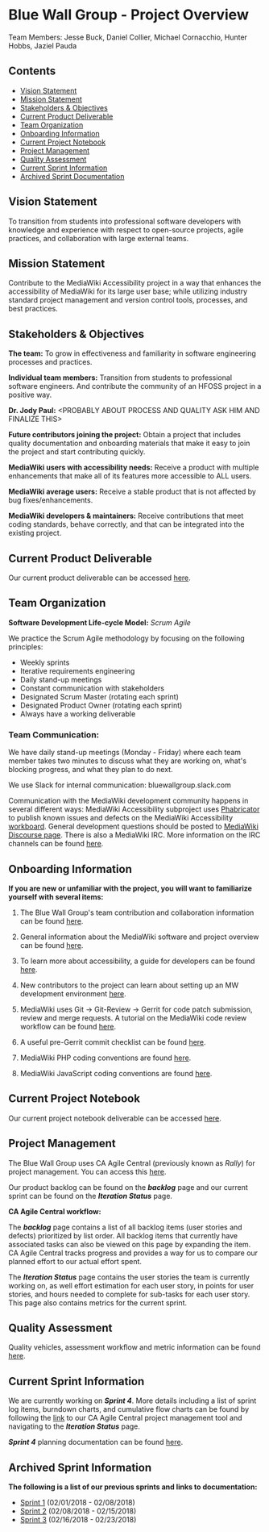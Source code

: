 # **Blue Wall Group - Project Overview** 
Team Members: Jesse Buck, Daniel Collier, Michael Cornacchio, Hunter Hobbs, Jaziel Pauda

## **Contents**  
* [Vision Statement](#vision-statement)
* [Mission Statement](#mission-statement)
* [Stakeholders & Objectives](#stakeholders--objectives)
* [Current Product Deliverable](#current-product-deliverable)
* [Team Organization](#team-organization)
* [Onboarding Information](#onboarding-information)
* [Current Project Notebook](#current-project-notebook)
* [Project Management](#project-management)
* [Quality Assessment](#quality-assessment)
* [Current Sprint Information](#current-sprint-information)
* [Archived Sprint Documentation](#archived-sprint-information)

## **Vision Statement**  
To transition from students into professional software developers with knowledge and experience with respect to open-source projects, agile practices, and collaboration with large external teams. 

## **Mission Statement**
Contribute to the MediaWiki Accessibility project in a way that enhances the accessibility of MediaWiki for its large user base; while utilizing industry standard project management and version control tools, processes, and best practices.

## **Stakeholders & Objectives**
**The team:** To grow in effectiveness and familiarity in software engineering processes and practices.  

**Individual team members:**  Transition from students to professional software engineers. And contribute the community of an HFOSS project in a positive way.  
  
**Dr. Jody Paul:** \<PROBABLY ABOUT PROCESS AND QUALITY ASK HIM AND FINALIZE THIS\>    

**Future contributors joining the project:** Obtain a project that includes quality documentation and onboarding materials that make it easy to join the project and start contributing quickly.  
  
**MediaWiki users with accessibility needs:** Receive a product with multiple enhancements that make all of its features more accessible to ALL users.  
  
**MediaWiki average users:** Receive a stable product that is not affected by bug fixes/enhancements.  
  
**MediaWiki developers & maintainers:** Receive contributions that meet coding standards, behave correctly, and that can be integrated into the existing project.  

## **Current Product Deliverable**
Our current product deliverable can be accessed [here](https://github.com/Blue-Wall-Group/mediawiki/wiki/Current-Product-Deliverable).

## **Team Organization**
**Software Development Life-cycle Model:** *Scrum Agile*  
  
We practice the Scrum Agile methodology by focusing on the following principles:
 
* Weekly sprints
* Iterative requirements engineering
* Daily stand-up meetings
* Constant communication with stakeholders
* Designated Scrum Master (rotating each sprint)
* Designated Product Owner (rotating each sprint)
* Always have a working deliverable

 
### **Team Communication:**  

We have daily stand-up meetings (Monday - Friday) where each team member takes two minutes to discuss what they are working on, what's blocking progress, and what they plan to do next.  

We use Slack for internal communication: bluewallgroup.slack.com

Communication with the MediaWiki development community happens in several different ways: MediaWiki Accessibility subproject uses [Phabricator](https://phabricator.wikimedia.org/project/profile/171/) to publish known issues and defects on the MediaWiki Accessibility [workboard](https://phabricator.wikimedia.org/project/board/171/). General development questions should be posted to [MediaWiki Discourse page](https://discourse-mediawiki.wmflabs.org/c/ask-here). There is also a MediaWiki IRC. More information on the IRC channels can be found [here](https://www.mediawiki.org/wiki/MediaWiki_on_IRC).

## **Onboarding Information**

**If you are new or unfamiliar with the project, you will want to familiarize yourself with several items:**  

1. The Blue Wall Group's team contribution and collaboration information can be found [here](https://github.com/Blue-Wall-Group/mediawiki/wiki/Contribution-and-collaboration-information).  

2. General information about the MediaWiki software and project overview can be found [here](https://www.mediawiki.org/wiki/Accessibility_guide_for_developers).  

3. To learn more about accessibility, a guide for developers can be found [here](https://www.mediawiki.org/wiki/Accessibility_guide_for_developers).  

4. New contributors to the project can learn about setting up an MW development environment [here](https://www.mediawiki.org/wiki/How_to_become_a_MediaWiki_hacker#Set_up_your_development_environment).  

5. MediaWiki uses Git -> Git-Review -> Gerrit for code patch submission, review and merge requests. A tutorial on the MediaWiki code review workflow can be found [here](https://www.mediawiki.org/wiki/Gerrit/Tutorial).  

6. A useful pre-Gerrit commit checklist can be found [here](https://www.mediawiki.org/wiki/Manual:Pre-commit_checklist).  

7. MediaWiki PHP coding conventions are found [here](https://www.mediawiki.org/wiki/Manual:Coding_conventions/PHP).  

8. MediaWiki JavaScript coding conventions are found [here](https://www.mediawiki.org/wiki/Manual:Coding_conventions/JavaScript).

## **Current Project Notebook**
Our current project notebook deliverable can be accessed [here](https://docs.google.com/document/d/1baHyOGht59idnjHXMYV0NcmQINM07uiD6Qdk35cKNlM/edit?usp=sharing).

## **Project Management**

The Blue Wall Group uses CA Agile Central (previously known as *Rally*) for project management. You can access this [here](https://rally1.rallydev.com).   

Our product backlog can be found on the ***backlog*** page and our current sprint can be found on the ***Iteration Status*** page. 

**CA Agile Central workflow:** 
 
The ***backlog*** page contains a list of all backlog items (user stories and defects) prioritized by list order. All backlog items that currently have associated tasks can also be viewed on this page by expanding the item. CA Agile Central tracks progress and provides a way for us to compare our planned effort to our actual effort spent.  

The ***Iteration Status*** page contains the user stories the team is currently working on, as well effort estimation for each user story, in points for user stories, and hours needed to complete for sub-tasks for each user story. This page also contains metrics for the current sprint.

## **Quality Assessment**

Quality vehicles, assessment workflow and metric information can be found [here](https://github.com/Blue-Wall-Group/mediawiki/wiki/Definition-of-Quality).

## **Current Sprint Information**

We are currently working on ***Sprint 4***. More details including a list of sprint log items, burndown charts, and cumulative flow charts can be found by following the [link](https://rally1.rallydev.com) to our CA Agile Central project management tool and navigating to the ***Iteration Status*** page.  

***Sprint 4*** planning documentation can be found [here](https://github.com/Blue-Wall-Group/mediawiki/wiki/Sprint-4-overview).

## **Archived Sprint Information**

**The following is a list of our previous sprints and links to documentation:**  

* [Sprint 1](https://github.com/Blue-Wall-Group/mediawiki/wiki/Sprint-1-overview) (02/01/2018 - 02/08/2018)
* [Sprint 2](https://github.com/Blue-Wall-Group/mediawiki/wiki/Sprint-2-overview) (02/08/2018 - 02/15/2018)
* [Sprint 3](https://github.com/Blue-Wall-Group/mediawiki/wiki/Sprint-3-overview) (02/16/2018 - 02/23/2018)

